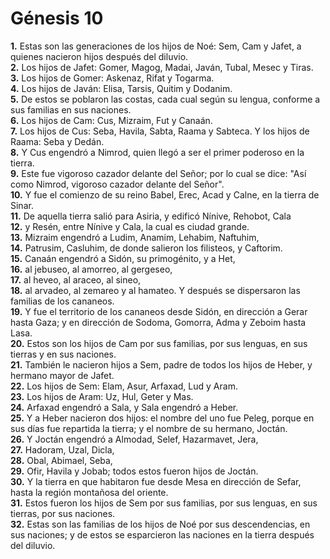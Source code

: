 # Génesis 10

**1.** Estas son las generaciones de los hijos de Noé: Sem, Cam y Jafet, a quienes nacieron hijos después del diluvio.  
**2.** Los hijos de Jafet: Gomer, Magog, Madai, Javán, Tubal, Mesec y Tiras.  
**3.** Los hijos de Gomer: Askenaz, Rifat y Togarma.  
**4.** Los hijos de Javán: Elisa, Tarsis, Quitim y Dodanim.  
**5.** De estos se poblaron las costas, cada cual según su lengua, conforme a sus familias en sus naciones.  
**6.** Los hijos de Cam: Cus, Mizraim, Fut y Canaán.  
**7.** Los hijos de Cus: Seba, Havila, Sabta, Raama y Sabteca. Y los hijos de Raama: Seba y Dedán.  
**8.** Y Cus engendró a Nimrod, quien llegó a ser el primer poderoso en la tierra.  
**9.** Este fue vigoroso cazador delante del Señor; por lo cual se dice: "Así como Nimrod, vigoroso cazador delante del Señor".  
**10.** Y fue el comienzo de su reino Babel, Erec, Acad y Calne, en la tierra de Sinar.  
**11.** De aquella tierra salió para Asiria, y edificó Nínive, Rehobot, Cala  
**12.** y Resén, entre Nínive y Cala, la cual es ciudad grande.  
**13.** Mizraim engendró a Ludim, Anamim, Lehabim, Naftuhim,  
**14.** Patrusim, Casluhim, de donde salieron los filisteos, y Caftorim.  
**15.** Canaán engendró a Sidón, su primogénito, y a Het,  
**16.** al jebuseo, al amorreo, al gergeseo,  
**17.** al heveo, al araceo, al sineo,  
**18.** al arvadeo, al zemareo y al hamateo. Y después se dispersaron las familias de los cananeos.  
**19.** Y fue el territorio de los cananeos desde Sidón, en dirección a Gerar hasta Gaza; y en dirección de Sodoma, Gomorra, Adma y Zeboim hasta Lasa.  
**20.** Estos son los hijos de Cam por sus familias, por sus lenguas, en sus tierras y en sus naciones.  
**21.** También le nacieron hijos a Sem, padre de todos los hijos de Heber, y hermano mayor de Jafet.  
**22.** Los hijos de Sem: Elam, Asur, Arfaxad, Lud y Aram.  
**23.** Los hijos de Aram: Uz, Hul, Geter y Mas.  
**24.** Arfaxad engendró a Sala, y Sala engendró a Heber.  
**25.** Y a Heber nacieron dos hijos: el nombre del uno fue Peleg, porque en sus días fue repartida la tierra; y el nombre de su hermano, Joctán.  
**26.** Y Joctán engendró a Almodad, Selef, Hazarmavet, Jera,  
**27.** Hadoram, Uzal, Dicla,  
**28.** Obal, Abimael, Seba,  
**29.** Ofir, Havila y Jobab; todos estos fueron hijos de Joctán.  
**30.** Y la tierra en que habitaron fue desde Mesa en dirección de Sefar, hasta la región montañosa del oriente.  
**31.** Estos fueron los hijos de Sem por sus familias, por sus lenguas, en sus tierras, por sus naciones.  
**32.** Estas son las familias de los hijos de Noé por sus descendencias, en sus naciones; y de estos se esparcieron las naciones en la tierra después del diluvio.
